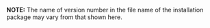 **NOTE:**
The name of version number in the file name of the installation package may vary from that shown here.